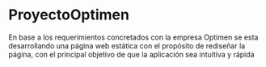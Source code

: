 # ProyectoOptimen
En base a los requerimientos concretados con la empresa Optimen se esta desarrollando una página web estática con el propósito de rediseñar la página, con el principal objetivo de que la aplicación sea intuitiva y rápida 
